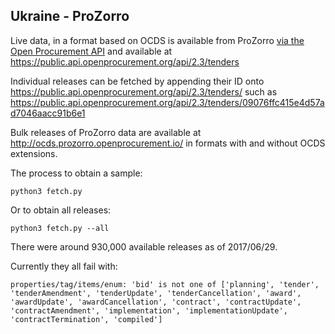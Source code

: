 ## Ukraine - ProZorro

Live data, in a format based on  OCDS is available from ProZorro [via the Open Procurement API](http://api-docs.openprocurement.org/en/latest/) and available at https://public.api.openprocurement.org/api/2.3/tenders

Individual releases can be fetched by appending their ID onto https://public.api.openprocurement.org/api/2.3/tenders/ such as https://public.api.openprocurement.org/api/2.3/tenders/09076ffc415e4d57ad7046aacc91b6e1

Bulk releases of ProZorro data are available at http://ocds.prozorro.openprocurement.io/ in formats with and without OCDS extensions.

The process to obtain a sample:

    python3 fetch.py

Or to obtain all releases:

    python3 fetch.py --all

There were around 930,000 available releases as of 2017/06/29.

Currently they all fail with:

    properties/tag/items/enum: 'bid' is not one of ['planning', 'tender', 'tenderAmendment', 'tenderUpdate', 'tenderCancellation', 'award', 'awardUpdate', 'awardCancellation', 'contract', 'contractUpdate', 'contractAmendment', 'implementation', 'implementationUpdate', 'contractTermination', 'compiled']
